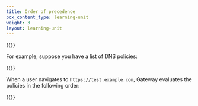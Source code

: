 ```yaml
---
title: Order of precedence
pcx_content_type: learning-unit
weight: 3
layout: learning-unit
---
```


{{<render file="gateway/_order-of-precedence.md" withParameters=" " productFolder="cloudflare-one">}}

For example, suppose you have a list of DNS policies:

{{<render file="gateway/_order-of-precedence-dns.md" productFolder="cloudflare-one">}}

When a user navigates to `https://test.example.com`, Gateway evaluates the policies in the following order:

{{<render file="gateway/_order-of-precedence-dns-order.md" productFolder="cloudflare-one">}}
